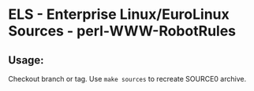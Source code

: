 # ELS - Enterprise Linux/EuroLinux Sources - perl-WWW-RobotRules
 
## Usage:
  Checkout branch or tag. Use `make sources` to recreate  SOURCE0 archive.
